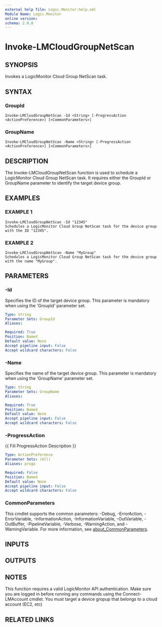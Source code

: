 ```yaml
---
external help file: Logic.Monitor-help.xml
Module Name: Logic.Monitor
online version:
schema: 2.0.0
---
```


# Invoke-LMCloudGroupNetScan

## SYNOPSIS
Invokes a LogicMonitor Cloud Group NetScan task.

## SYNTAX

### GroupId
```
Invoke-LMCloudGroupNetScan -Id <String> [-ProgressAction <ActionPreference>] [<CommonParameters>]
```

### GroupName
```
Invoke-LMCloudGroupNetScan -Name <String> [-ProgressAction <ActionPreference>] [<CommonParameters>]
```

## DESCRIPTION
The Invoke-LMCloudGroupNetScan function is used to schedule a LogicMonitor Cloud Group NetScan task.
It requires either the GroupId or GroupName parameter to identify the target device group.

## EXAMPLES

### EXAMPLE 1
```
Invoke-LMCloudGroupNetScan -Id "12345"
Schedules a LogicMonitor Cloud Group NetScan task for the device group with the ID "12345".
```

### EXAMPLE 2
```
Invoke-LMCloudGroupNetScan -Name "MyGroup"
Schedules a LogicMonitor Cloud Group NetScan task for the device group with the name "MyGroup".
```

## PARAMETERS

### -Id
Specifies the ID of the target device group.
This parameter is mandatory when using the 'GroupId' parameter set.

```yaml
Type: String
Parameter Sets: GroupId
Aliases:

Required: True
Position: Named
Default value: None
Accept pipeline input: False
Accept wildcard characters: False
```

### -Name
Specifies the name of the target device group.
This parameter is mandatory when using the 'GroupName' parameter set.

```yaml
Type: String
Parameter Sets: GroupName
Aliases:

Required: True
Position: Named
Default value: None
Accept pipeline input: False
Accept wildcard characters: False
```

### -ProgressAction
{{ Fill ProgressAction Description }}

```yaml
Type: ActionPreference
Parameter Sets: (All)
Aliases: proga

Required: False
Position: Named
Default value: None
Accept pipeline input: False
Accept wildcard characters: False
```

### CommonParameters
This cmdlet supports the common parameters: -Debug, -ErrorAction, -ErrorVariable, -InformationAction, -InformationVariable, -OutVariable, -OutBuffer, -PipelineVariable, -Verbose, -WarningAction, and -WarningVariable. For more information, see [about_CommonParameters](http://go.microsoft.com/fwlink/?LinkID=113216).

## INPUTS

## OUTPUTS

## NOTES
This function requires a valid LogicMonitor API authentication.
Make sure you are logged in before running any commands using the Connect-LMAccount cmdlet.
You must target a device gropup that belongs to a cloud account (EC2, etc)

## RELATED LINKS
